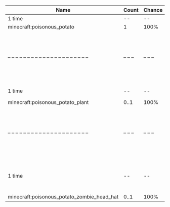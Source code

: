 | Name                                       | Count | Chance | Weight | Comment                                                                                  |
| ------------------------------------------ | ----- | ------ | ------ | ---------------------------------------------------------------------------------------- |
| 1 time                                     |    -- |     -- |     -- |                                                                                          |
| minecraft:poisonous_potato                 |     1 |   100% |      1 |                                                                                          |
| – – – – – – – – – – – – – – – – – – – – –  | – – – | – – –  | – – –  | – – – – – – – – – – – – – – – – – – – – – – – – – – – – – – – – – – – – – – – – – – – –  |
| 1 time                                     |    -- |     -- |     -- | killed by player                                                                         |
| minecraft:poisonous_potato_plant           |  0..1 |   100% |      1 |                                                                                          |
| – – – – – – – – – – – – – – – – – – – – –  | – – – | – – –  | – – –  | – – – – – – – – – – – – – – – – – – – – – – – – – – – – – – – – – – – – – – – – – – – –  |
| 1 time                                     |    -- |     -- |     -- | killed by player, random chance: 0.025%|{enchantment: looting}: 0.035% + 0.01%*(level-1) |
| minecraft:poisonous_potato_zombie_head_hat |  0..1 |   100% |      1 |                                                                                          |
